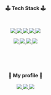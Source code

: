<p>
<br/>
<br/>
<br/>
  </p>
<p>
<h3  align="center">🕹 Tech Stack 🕹</h3>
</p>
<p>
</br>
</p>
<p align="center">
          <!-- React -->
        <a href="https://2ham-s.tistory.com/">
          <img src="https://img.shields.io/badge/React-37BEFF?style=flat-square&logo=React&logoColor=white&Color=white"/>
          </a>
        <!-- java -->
        <a href="https://2ham-s.tistory.com/">
          <img src="https://img.shields.io/badge/Java-3955A3?style=flat-square&logo=java&logoColor=white"/>
          </a>
        <!-- javaScript -->
        <a href="https://2ham-s.tistory.com/">
          <img src="https://img.shields.io/badge/JavaScript-FF9900?style=flat-square&logo=javaScript&logoColor=white"/>
          </a>
          <!-- Jquery -->
        <a href="https://2ham-s.tistory.com/">
          <img src="https://img.shields.io/badge/Jquery-0769AD?style=flat-square&logo=Jquery&logoColor=white&Color=white"/>
          </a>
        <!-- css3 -->
        <a href="https://2ham-s.tistory.com/">
          <img src="https://img.shields.io/badge/CSS3-4285F4?style=flat-square&logo=CSS3&logoColor=white"/>
          </a>
         
</p>
<p align="center">
  <!-- SpringBoot -->
        <a href="https://2ham-s.tistory.com/">
          <img src="https://img.shields.io/badge/SpringBoot-6DB33F?style=flat-square&logo=Spring&logoColor=white"/>
          </a>
          <!-- MySQL -->
        <a href="https://2ham-s.tistory.com/">
          <img src="https://img.shields.io/badge/MySQL-005FF9?style=flat-square&logo=MySQL&logoColor=white"/>
          </a>
          <!-- Oracle -->
        <a href="https://2ham-s.tistory.com/">
          <img src="https://img.shields.io/badge/Oracle-F80000?style=flat-square&logo=Oracle&logoColor=white"/>
          </a>
          <!-- Apache -->
          <a href="https://2ham-s.tistory.com/">
          <img src="https://img.shields.io/badge/Apache%20Tomcat-F9AB00?style=flat-square&logo=Apache%20Tomcat&logoColor=black&Text%20Color=white"/>
          </a>
 <p>
 <br/>
 <br/>
 <br/>
 
 <h3  align="center">🦔 My profile 🦔</h3>

<p align="center">
  
<a href="https://2ham-s.tistory.com/">
  <img src="https://img.shields.io/badge/Tech%20Blog-11B48A?style=flat-square&logo=Vimeo&logoColor=white" />
</a>

<a href="http://poklu3.cafe24.com/developer.html">
  <img src="https://img.shields.io/badge/Portfolio-11B48A?style=flat-square&logo=Vimeo&logoColor=white" />
</a>

<a href="https://www.instagram.com/poklu265/">
  <img src="https://img.shields.io/badge/Instagram-11B48A?style=flat-square&logo=Vimeo&logoColor=white" />
</a>
</p>
<br\>



